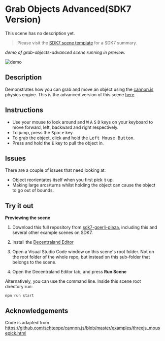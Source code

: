# Grab Objects Advanced(SDK7 Version)

This scene has no description yet.

> Please visit the [SDK7 scene template](https://github.com/decentraland/sdk7-scene-template) for a SDK7 summary.

_demo of grab-objects-advanced scene running in preview._

![demo](https://github.com/decentraland-scenes/sdk7-goerli-plaza/grab-objects-advanced/blob/main/screenshots/grab-objects-advanced.gif)

## Description

Demonstrates how you can grab and move an object using the [cannon.js](https://github.com/schteppe/cannon.js) physics engine. This is the advanced version of this scene [here](https://github.com/decentraland-scenes/sdk7-goerli-plaza/grab-objects).

## Instructions

- Use your mouse to look around and <kbd>W</kbd> <kbd>A</kbd> <kbd>S</kbd> <kbd>D</kbd> keys on your keyboard to move forward, left, backward and right respectively.
- To jump, press the <kbd>Space</kbd> key.
- To grab the object, click and hold the <kbd>Left Mouse Button</kbd>.
- Press and hold the <kbd>E</kbd> key to pull the object in.

## Issues

There are a couple of issues that need looking at:

- Object reorientates itself when you first pick it up.
- Making large arcs/turns whilst holding the object can cause the object to go out of bounds.

## Try it out

**Previewing the scene**

1. Download this full repository from [sdk7-goerli-plaza](https://github.com/decentraland/sdk7-goerli-plaza/tree/main), including this and several other example scenes on SDK7.

2. Install the [Decentraland Editor](https://docs.decentraland.org/creator/development-guide/sdk7/editor/)

3. Open a Visual Studio Code window on this scene's root folder. Not on the root folder of the whole repo, but instead on this sub-folder that belongs to the scene.

4. Open the Decentraland Editor tab, and press **Run Scene**

Alternatively, you can use the command line. Inside this scene root directory run:

```
npm run start
```

## Acknowledgements

Code is adapted from https://github.com/schteppe/cannon.js/blob/master/examples/threejs_mousepick.html
